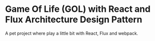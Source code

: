 # Game Of Life (GOL) with React and Flux Architecture Design Pattern

A pet project where play a little bit with React, Flux and webpack.
